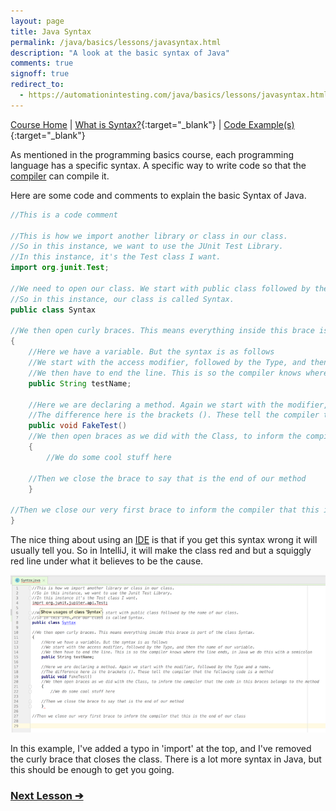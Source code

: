 ```yaml
---
layout: page
title: Java Syntax
permalink: /java/basics/lessons/javasyntax.html
description: "A look at the basic syntax of Java"
comments: true
signoff: true
redirect_to:
  - https://automationintesting.com/java/basics/lessons/javasyntax.html
---
```

[Course Home](../../course) \| [What is Syntax?](/programming/lessons/syntax){:target="_blank"} \| [Code Example(s)](https://github.com/FriendlyTester/Free-Java-Basics-Course/blob/master/src/test/java/javalessons/A_Syntax.java){:target="_blank"}

As mentioned in the programming basics course, each programming language has a specific syntax. A specific way to write code so that the [compiler](/programming/lessons/compiler) can compile it.

Here are some code and comments to explain the basic Syntax of Java.

```java
//This is a code comment

//This is how we import another library or class in our class.
//So in this instance, we want to use the JUnit Test Library.
//In this instance, it's the Test class I want.
import org.junit.Test;

//We need to open our class. We start with public class followed by the name of our class.
//So in this instance, our class is called Syntax.
public class Syntax

//We then open curly braces. This means everything inside this brace is part of the class Syntax.
{
    //Here we have a variable. But the syntax is as follows
    //We start with the access modifier, followed by the Type, and then the name of our variable.
    //We then have to end the line. This is so the compiler knows where the line ends, in Java we do this with a semicolon
    public String testName;

    //Here we are declaring a method. Again we start with the modifier, followed by the Type and a name.
    //The difference here is the brackets (). These tell the compiler that the following code is a method
    public void FakeTest()
    //We then open braces as we did with the Class, to inform the compiler that the code in this braces belongs to the method
    {
        //We do some cool stuff here

    //Then we close the brace to say that is the end of our method
    }

//Then we close our very first brace to inform the compiler that this is the end of our class
}

```

The nice thing about using an [IDE](/programming/lessons/ides) is that if you get this syntax wrong it will usually tell you. So in IntelliJ, it will make the class red and but a squiggly red line under what it believes to be the cause.

![IntelliJ Syntax Errors](/images/course/intellijsyntaxerror.png)

In this example, I've added a typo in 'import' at the top, and I've removed the curly brace that closes the class.
There is a lot more syntax in Java, but this should be enough to get you going.

### [Next Lesson &#10132;](../lessons/usinglibraries)
